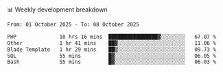 📊 Weekly development breakdown
<!--START_SECTION:waka-->

```txt
From: 01 October 2025 - To: 08 October 2025

PHP              10 hrs 16 mins  ████████████████▓░░░░░░░░   67.07 %
Other            1 hr 41 mins    ██▓░░░░░░░░░░░░░░░░░░░░░░   11.06 %
Blade Template   1 hr 29 mins    ██▒░░░░░░░░░░░░░░░░░░░░░░   09.73 %
SQL              55 mins         █▓░░░░░░░░░░░░░░░░░░░░░░░   06.05 %
Bash             55 mins         █▓░░░░░░░░░░░░░░░░░░░░░░░   06.03 %
```

<!--END_SECTION:waka-->
